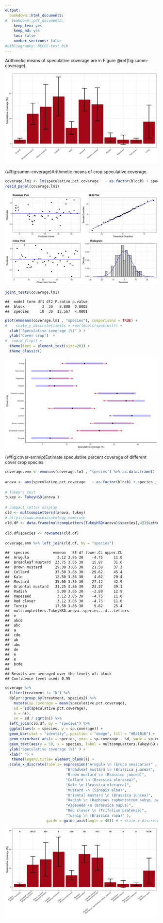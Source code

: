 ```yaml
---
output: 
  bookdown::html_document2: 
#  bookdown::pdf_document2:
    keep_tex: yes
    keep_md: yes
    toc: false
    number_sections: false
#bibliography: NECCC-test.bib
---
```






Arithmetic means of speculative coverage are in Figure \@ref(fig:summ-coverage).  
<div class="figure">
<img src="hypothesis-2-comparable-coverage_files/figure-html/summ-coverage-1.jpeg" alt="Arithmetic means of crop speculative coverage."  />
<p class="caption">(\#fig:summ-coverage)Arithmetic means of crop speculative coverage.</p>
</div>



```r
coverage.lm1 <- lm(speculative.pct.coverage   ~ as.factor(block) + species , data = coverage, subset = (treatment != "N"))
resid_panel(coverage.lm1)
```

![](hypothesis-2-comparable-coverage_files/figure-html/unnamed-chunk-2-1.jpeg)<!-- -->

```r
joint_tests(coverage.lm1)
```

```
##  model term df1 df2 F.ratio p.value
##  block        3  30   8.800  0.0002
##  species     10  30  12.567  <.0001
```


```r
plot(emmeans(coverage.lm1 , "species"), comparisons = TRUE) + 
#    scale_y_discrete(limits = rev(levels(species))) +
  xlab("Speculative coverage (%)" ) +
  ylab("Cover crop")  + 
#  coord_flip() +
  theme(text = element_text(size=20)) +
  theme_classic()
```

<div class="figure">
<img src="hypothesis-2-comparable-coverage_files/figure-html/cover-emmip-1.jpeg" alt="Estimate speculative percent coverage of different cover crop species"  />
<p class="caption">(\#fig:cover-emmip)Estimate speculative percent coverage of different cover crop species</p>
</div>

```r
coverage.emm <- emmeans(coverage.lm1 , "species") %>% as.data.frame()

anova <- aov(speculative.pct.coverage   ~ as.factor(block) + species , data = coverage, subset = (treatment != "N"))

# Tukey's test
tukey <- TukeyHSD(anova )

# compact letter display
cld <- multcompLetters4(anova, tukey)
# https://www.mathiasecology.com/code 
cld.df <- data.frame(multcompLetters(TukeyHSD(anova)$species[,4])$Letters) 

cld.df$species <- rownames(cld.df)

coverage.emm %>% left_join(cld.df, by = "species")
```

```
##  species           emmean   SE df lower.CL upper.CL
##  Arugula             3.12 3.86 30    -4.75     11.0
##  Broadleaf mustard  23.75 3.86 30    15.87     31.6
##  Brown mustard      29.38 3.86 30    21.50     37.3
##  Collard            37.50 3.86 30    29.62     45.4
##  Kale               12.50 3.86 30     4.62     20.4
##  Mustard            35.00 3.86 30    27.12     42.9
##  Oriental mustard   31.25 3.86 30    23.37     39.1
##  Radish              5.00 3.86 30    -2.88     12.9
##  Rapeseed            3.12 3.86 30    -4.75     11.0
##  Red clover          3.12 3.86 30    -4.75     11.0
##  Turnip             17.50 3.86 30     9.62     25.4
##  multcompLetters.TukeyHSD.anova..species...4...Letters
##  e                                                    
##  abcd                                                 
##  abc                                                  
##  a                                                    
##  cde                                                  
##  ab                                                   
##  abc                                                  
##  de                                                   
##  e                                                    
##  e                                                    
##  bcde                                                 
## 
## Results are averaged over the levels of: block 
## Confidence level used: 0.95
```


```r
coverage %>%
  filter(treatment != "N") %>%
  dplyr::group_by(treatment, species2) %>%
    mutate(sp.coverage = mean(speculative.pct.coverage),
    sd = sd(speculative.pct.coverage),
    n = n(),
    se = sd / sqrt(n)) %>%
  left_join(cld.df, by = "species") %>%
  ggplot(aes(x = species, y = sp.coverage)) +
  geom_bar(stat = "identity", position = "dodge", fill = "#B31B1B") + 
  geom_errorbar( aes(x = species, ymin = sp.coverage - sd, ymax = sp.coverage + sd), width=0.4, colour="black", alpha=0.9, size=1) + 
  geom_text(aes(y = 59, x = species, label = multcompLetters.TukeyHSD.anova..species...4...Letters)) +
  ylab("Speculative coverage (%)" ) +
  xlab(" ") + 
   theme(legend.title= element_blank()) + 
  scale_x_discrete(labels= expression("Arugula \n (Eruca vesicaria)" ,
                            "Broadleaf mustard \n (Brassica juncea)",
                            "Brown mustard \n (Brassica juncea)",
                            "Collard \n (Brassica oleracea)",
                            "Kale \n (Brassica oleracea)",
                            "Mustard \n (Sinapis alba)",
                            "Oriental mustard \n (Brassica juncea)",
                            "Radish \n (Raphanus raphanistrum subsp. sativus)",
                            "Rapeseed \n (Brassica napus)",
                            "Red clover \n (Trifolium pratense)",
                            "Turnip \n (Brassica rapa)" ),
                   guide = guide_axis(angle = 40)) # + scale_x_discrete(guide = guide_axis(angle = 40)) 
```

![](hypothesis-2-comparable-coverage_files/figure-html/coverage-letters-1.jpeg)<!-- -->
